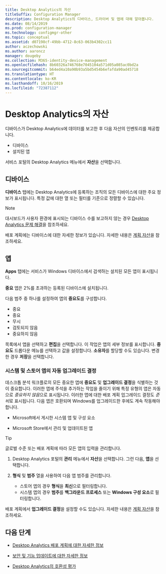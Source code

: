 ```yaml
---
title: Desktop Analytics의 자산
titleSuffix: Configuration Manager
description: Desktop Analytics의 디바이스, 드라이버 및 앱에 대해 알아봅니다.
ms.date: 08/14/2019
ms.prod: configuration-manager
ms.technology: configmgr-other
ms.topic: conceptual
ms.assetid: d07198cf-49bb-4712-8c63-063b4302cc11
author: aczechowski
ms.author: aaroncz
manager: dougeby
ms.collection: M365-identity-device-management
ms.openlocfilehash: 8b60326a746768e7045104a571d05a085ac0bd2a
ms.sourcegitcommit: b64ed4a10a90b93a5bd5454b6efafda90ad45718
ms.translationtype: HT
ms.contentlocale: ko-KR
ms.lasthandoff: 10/16/2019
ms.locfileid: "72387112"
---
```

# <a name="assets-in-desktop-analytics"></a>Desktop Analytics의 자산

디바이스가 Desktop Analytics에 데이터를 보고한 후 다음 자산의 인벤토리를 제공합니다.

- 디바이스
- 설치된 앱  

서비스 포털의 Desktop Analytics 메뉴에서 **자산**을 선택합니다.


## <a name="devices"></a>디바이스

**디바이스** 탭에는 Desktop Analytics에 등록하는 조직의 모든 디바이스에 대한 주요 정보가 표시됩니다. 특정 값에 대한 열 또는 필터를 기준으로 정렬할 수 있습니다.

> [!NOTE]  
> 대시보드가 사용자 환경에 표시되는 디바이스 수를 보고하지 않는 경우 [Desktop Analytics 문제 해결](/sccm/desktop-analytics/troubleshooting)을 참조하세요.  

배포 계획에는 디바이스에 대한 자세한 정보가 있습니다. 자세한 내용은 [계획 자산](/sccm/desktop-analytics/about-deployment-plans#plan-assets)을 참조하세요.

## <a name="apps"></a>앱

**Apps** 탭에는 서비스가 Windows 디바이스에서 검색하는 설치된 모든 앱이 표시됩니다.

**중요** 앱은 2%를 초과하는 등록된 디바이스에 설치됩니다.

다음 범주 중 하나를 설정하여 앱의 **중요도**를 구성합니다.

- 중요
- 중요
- 무시 
- 검토되지 않음
- 중요하지 않음<!-- 3587232 -->


목록에서 앱을 선택하고 **편집**을 선택합니다. 이 작업은 앱의 세부 정보를 표시합니다. **중요도** 드롭다운 메뉴를 선택하고 값을 설정합니다. **소유자**를 할당할 수도 있습니다. 변경한 경우 **저장**을 선택합니다.

### <a name="a-namebkmk_plan-autoapp--automatic-upgrade-decision-of-system-and-store-apps"></a><a name="bkmk_plan-autoapp" /> 시스템 및 스토어 앱의 자동 업그레이드 결정

<!-- 3587232 -->
데스크톱 분석 워크플로의 모든 중요한 앱에 **중요도** 및 **업그레이드 결정**을 식별하는 것이 중요합니다. 이러한 앱에 주석을 추가하는 작업을 줄이기 위해 특정 유형의 앱은 자동으로 *중요하지 않음*으로 표시됩니다. 이러한 앱에 대한 배포 계획 업그레이드 결정도 *준비*로 표시됩니다. 다음 앱은 호환되며 Windows를 업그레이드한 후에도 계속 작동해야 합니다.

- Microsoft에서 게시한 시스템 앱 및 구성 요소

- Microsoft Store에서 관리 및 업데이트된 앱

> [!Tip]
> 글로벌 수준 또는 배포 계획에 따라 모든 앱의 입력을 관리합니다. 
>
> 1. Desktop Analytics 포털의 **관리** 메뉴에서 **자산**을 선택합니다. 그런 다음, **앱**을 선택합니다.
>
> 2. **형식** 및 **범주** 열을 사용하여 다음 앱 범주를 관리합니다.
>
>    - 스토어 앱의 경우 **형식**을 **최신**으로 필터링합니다.
>    - 시스템 앱의 경우 **범주**를 **백그라운드 프로세스** 또는 **Windows 구성 요소**로 필터링합니다.



배포 계획에서 **업그레이드 결정**을 설정할 수도 있습니다. 자세한 내용은 [계획 자산](/sccm/desktop-analytics/about-deployment-plans#plan-assets)을 참조하세요.




## <a name="next-steps"></a>다음 단계

- [Desktop Analytics 배포 계획에 대한 자세한 정보](/sccm/desktop-analytics/about-deployment-plans)  

- [보안 및 기능 업데이트에 대한 자세한 정보](/sccm/desktop-analytics/about-updates)  

- [Desktop Analytics의 호환성 평가](/sccm/desktop-analytics/compat-assessment)  
